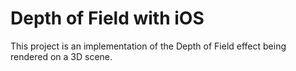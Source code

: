 # Depth of Field with iOS

This project is an implementation of the Depth of Field effect being rendered on a 3D scene.